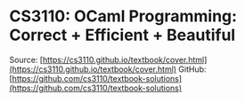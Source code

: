 # CS3110: OCaml Programming: Correct + Efficient + Beautiful

Source: [https://cs3110.github.io/textbook/cover.html](https://cs3110.github.io/textbook/cover.html)
GitHub: [https://github.com/cs3110/textbook-solutions](https://github.com/cs3110/textbook-solutions)
